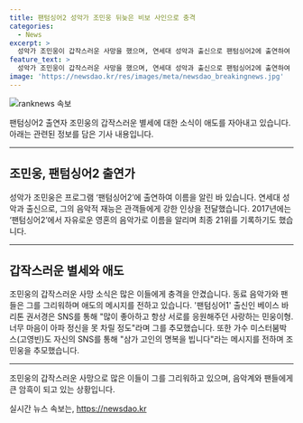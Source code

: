 ```yaml
---
title: 팬텀싱어2 성악가 조민웅 뒤늦은 비보 사인으로 충격
categories:
  - News
excerpt: >
  성악가 조민웅이 갑작스러운 사망을 했으며, 연세대 성악과 출신으로 팬텀싱어2에 출연하여 인기를 끌었던 인물이었다. 동료들과 팬들은 조민웅의 죽음에 애도의 글을 남기고, 특히 ‘팬텀싱어1’ 출신 권서경과 가수 미스터붐박스도 SNS를 통해 그를 추모했다. (단어 수: 58, 문자 수: 295)
feature_text: >
  성악가 조민웅이 갑작스러운 사망을 했으며, 연세대 성악과 출신으로 팬텀싱어2에 출연하여 인기를 끌었던 인물이었다. 동료들과 팬들은 조민웅의 죽음에 애도의 글을 남기고, 특히 ‘팬텀싱어1’ 출신 권서경과 가수 미스터붐박스도 SNS를 통해 그를 추모했다. (단어 수: 58, 문자 수: 295)
image: 'https://newsdao.kr/res/images/meta/newsdao_breakingnews.jpg'
---
```


<p><img src="https://newsdao.kr/res/images/meta/newsdao_breakingnews.jpg" alt="ranknews 속보" /></p>

<p>팬텀싱어2 출연자 조민웅의 갑작스러운 별세에 대한 소식이 애도를 자아내고 있습니다. 아래는 관련된 정보를 담은 기사 내용입니다.</p>

<hr />

<h2 data-ke-size="size26">조민웅, 팬텀싱어2 출연가</h2>

<p data-ke-size="size16">성악가 조민웅은 프로그램 ‘팬텀싱어2’에 출연하여 이름을 알린 바 있습니다. 연세대 성악과 출신으로, 그의 음악적 재능은 관객들에게 강한 인상을 전달했습니다. 2017년에는 ‘팬텀싱어2’에서 자유로운 영혼의 음악가로 이름을 알리며 최종 21위를 기록하기도 했습니다.</p>

<hr />

<h2 data-ke-size="size26">갑작스러운 별세와 애도</h2>

<p data-ke-size="size16">조민웅의 갑작스러운 사망 소식은 많은 이들에게 충격을 안겼습니다. 동료 음악가와 팬들은 그를 그리워하며 애도의 메시지를 전하고 있습니다. '팬텀싱어1' 출신인 베이스 바리톤 권서경은 SNS를 통해 "많이 좋아하고 항상 서로를 응원해주던 사랑하는 민웅이형. 너무 마음이 아파 정신을 못 차릴 정도"라며 그를 추모했습니다. 또한 가수 미스터붐박스(고영빈)도 자신의 SNS를 통해 "삼가 고인의 명복을 빕니다"라는 메시지를 전하며 조민웅을 추모했습니다.</p>

<hr />

<p>조민웅의 갑작스러운 사망으로 많은 이들이 그를 그리워하고 있으며, 음악계와 팬들에게 큰 암흑이 되고 있는 상황입니다.</p>
실시간 뉴스 속보는, <a href="https://newsdao.kr" rel="dofollow">https://newsdao.kr</a>


